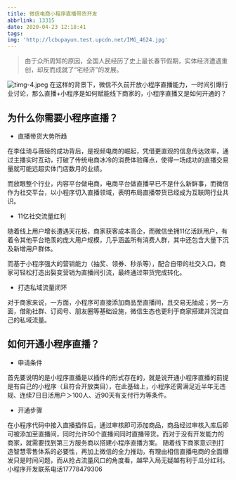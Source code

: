 ```yaml
---
title: 微信电商小程序直播带货开发
abbrlink: 13315
date: 2020-04-23 12:18:41
tags:
img: 'http://lcbupayun.test.upcdn.net/IMG_4624.jpg'
---
```


> 由于众所周知的原因，全国人民经历了史上最长春节假期，实体经济遭遇重创，却反而成就了“宅经济”的发展。

![timg-4.jpeg](http://lcbupayun.test.upcdn.net/static/009bc75ef1c3d0f5d66cdcc86d797fda.jpeg)
在这样的背景下，微信不久前开放小程序直播能力，一时间引爆行业讨论，那么直播+小程序是如何赋能线下商家的，小程序直播又是如何开通的？

## 为什么你需要小程序直播？

* 直播带货大势所趋

在李佳琦与薇娅的成功背后，是视频电商的崛起，凭借更直观的信息传达效率，通过主播实时互动，打破了传统电商冰冷的消费体验痛点，使得一场成功的直播交易量就可能远超实体门店数月的业绩。

而放眼整个行业，内容平台做电商，电商平台做直播早已不是什么新鲜事，而微信作为社交平台，以小程序切入直播领域，表明布局直播带货已经成为互联网行业共识。

* 11亿社交流量红利

随着线上用户增长遭遇天花板，商家获客成本高企，而微信坐拥11亿活跃用户，有着令其他平台艳羡的庞大用户规模，几乎涵盖所有消费人群，其中还包含大量下沉及新增用户群体。

而基于小程序强大的营销能力（抽奖、领券、秒杀等），配合自带的社交入口，商家可轻松打造出裂变营销为直播间引流，最终通过带货完成转化。

* 打造私域流量闭环

对于商家来说，一方面，小程序可直接添加商品至直播间，且交易无抽成；另一方面，借助社群、订阅号、朋友圈等基础设施，微信生态也更利于商家搭建并沉淀自己的私域流量。

## 如何开通小程序直播？
* 申请条件

首先要说明的是小程序直播是以插件的形式存在的，就是说开通小程序直播的前提是有自己的小程序（且符合开放类目），在此基础上，小程序还需满足近半年无违规、连续7日日活用户＞100人、近90天有支付行为等条件。

* 开通步骤

在小程序代码中接入直播插件后，通过审核即可添加商品，商品经过审核入库后即可被添加至直播间，同时允许50个直播间同时直播带货。而对于没有开发能力的商家，就需要找到第三方服务商以搭建小程序直播方案。
随着线下商家意识到打造智慧零售体系的必要性，再加上微信的全力推动，有理由相信直播电商的全面爆发只是时间问题，而从抢占流量风口的角度看，越早入局无疑越有利于瓜分红利。
小程序开发联系电话17778479306
